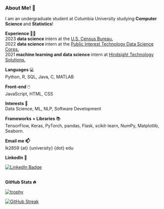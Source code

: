 ### About Me! 👋

I am an undergraduate student at Columbia University studying <b> Computer Science </b> and <b> Statistics</b>!

<b> Experience </b> 👩‍💻 <br>
2023 <b> data science </b> intern at the <a href="https://www.census.gov/library/working-papers/2019/econ/adep-wp-dc-digitization-linkage.html#:~:text=The%20Decennial%20Census%20Digitization%20and%20Linkage%20project%20(DCDL)%20is%20an,censuses%20of%201960%20through%201990.">U.S. Census Bureau.</a></br>
2022 <b> data science </b> intern at the <a href="https://stat.columbia.edu/2022-projects-public-interest-technology-data-science-corps/">Public Interest Technology Data Science Corps.</a><br> 
2021 <b> machine learning and data science </b> intern at <a href="https://hindsightsolutions.net/">Hindsight Technology Solutions.</a></br>

<b> Languages </b> 💻 <br> Python, R, SQL, Java, C, MATLAB </br>

<b> Front-end </b> 🖱️ <br> JavaScript, HTML, CSS </br> 

<b> Interests </b> 🧠 <br> Data Science, ML, NLP, Software Development </br>

<b> Frameworks + Libraries </b> 📚 <br> TensorFlow, Keras, PyTorch, pandas, Flask, scikit-learn, NumPy, Matplotlib, Seaborn. </br>

<b> Email me 📫 </b> <br> lk2859 {at} {university} {dot} edu </br>

<b> LinkedIn 🔗 </b> <br>
<div id="badges">
  <a href="https://www.linkedin.com/in/lara-karacasu-80889220a/">
    <img src="https://img.shields.io/badge/LinkedIn-blue?style=for-the-badge&logo=linkedin&logoColor=white" alt="LinkedIn Badge"/>
  </a>
</div> </br>

<b> GitHub Stats 🔥 </b>

[![trophy](https://github-profile-trophy.vercel.app/?username=larakaracasu&rank=A,AA,AAA,S,B&title=Commits,PullRequest,Experience,Repo&margin-w=25)](https://github.com/ryo-ma/github-profile-trophy)

[![GitHub Streak](https://streak-stats.demolab.com/?user=larakaracasu)](https://git.io/streak-stats)
